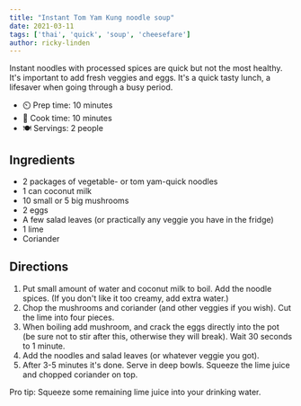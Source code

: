 ```yaml
---
title: "Instant Tom Yam Kung noodle soup"
date: 2021-03-11
tags: ['thai', 'quick', 'soup', 'cheesefare']
author: ricky-linden
---
```


Instant noodles with processed spices are quick but not the most healthy. It's important to add fresh veggies and eggs.
It's a quick tasty lunch, a lifesaver when going through a busy period.

- ⏲️ Prep time: 10 minutes
- 🍳 Cook time: 10 minutes
- 🍽️ Servings: 2 people

## Ingredients

- 2 packages of vegetable- or tom yam-quick noodles
- 1 can coconut milk
- 10 small or 5 big mushrooms
- 2 eggs
- A few salad leaves (or practically any veggie you have in the fridge)
- 1 lime
- Coriander

## Directions

1. Put small amount of water and coconut milk to boil. Add the noodle spices. (If you don't like it too creamy, add
   extra water.)
2. Chop the mushrooms and coriander (and other veggies if you wish). Cut the lime into four pieces.
3. When boiling add mushroom, and crack the eggs directly into the pot (be sure not to stir after this, otherwise they
   will break). Wait 30 seconds to 1 minute.
4. Add the noodles and salad leaves (or whatever veggie you got).
5. After 3-5 minutes it's done. Serve in deep bowls. Squeeze the lime juice and chopped coriander on top.

Pro tip: Squeeze some remaining lime juice into your drinking water.
